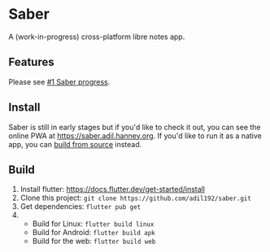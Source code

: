 # Saber

A (work-in-progress) cross-platform libre notes app.


## Features

Please see [#1 Saber progress](https://github.com/adil192/saber/discussions/1).


## Install

Saber is still in early stages but if you'd like to check it out,
you can see the online PWA at https://saber.adil.hanney.org.
If you'd like to run it as a native app, you can [build from source](#build) instead.


## Build

1. Install flutter: https://docs.flutter.dev/get-started/install
2. Clone this project: `git clone https://github.com/adil192/saber.git`
3. Get dependencies: `flutter pub get`
4. - Build for Linux: `flutter build linux`
   - Build for Android: `flutter build apk`
   - Build for the web: `flutter build web`
